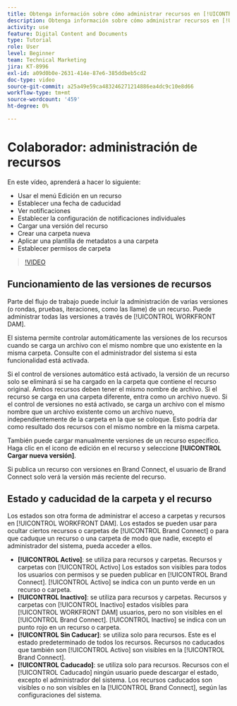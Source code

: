 ```yaml
---
title: Obtenga información sobre cómo administrar recursos en [!UICONTROL WORKFRONT DAM]
description: Obtenga información sobre cómo administrar recursos en [!UICONTROL WORKFRONT DAM] para mejorar el flujo de trabajo.
activity: use
feature: Digital Content and Documents
type: Tutorial
role: User
level: Beginner
team: Technical Marketing
jira: KT-8996
exl-id: a09d0b0e-2631-414e-87e6-385ddbeb5cd2
doc-type: video
source-git-commit: a25a49e59ca483246271214886ea4dc9c10e8d66
workflow-type: tm+mt
source-wordcount: '459'
ht-degree: 0%

---
```


# Colaborador: administración de recursos

En este vídeo, aprenderá a hacer lo siguiente:

* Usar el menú Edición en un recurso
* Establecer una fecha de caducidad
* Ver notificaciones
* Establecer la configuración de notificaciones individuales
* Cargar una versión del recurso
* Crear una carpeta nueva
* Aplicar una plantilla de metadatos a una carpeta
* Establecer permisos de carpeta

>[!VIDEO](https://video.tv.adobe.com/v/335256/?quality=12&learn=on)

## Funcionamiento de las versiones de recursos

Parte del flujo de trabajo puede incluir la administración de varias versiones (o rondas, pruebas, iteraciones, como las llame) de un recurso. Puede administrar todas las versiones a través de [!UICONTROL WORKFRONT DAM].

El sistema permite controlar automáticamente las versiones de los recursos cuando se carga un archivo con el mismo nombre que uno existente en la misma carpeta. Consulte con el administrador del sistema si esta funcionalidad está activada.

Si el control de versiones automático está activado, la versión de un recurso solo se eliminará si se ha cargado en la carpeta que contiene el recurso original. Ambos recursos deben tener el mismo nombre de archivo. Si el recurso se carga en una carpeta diferente, entra como un archivo nuevo.
Si el control de versiones no está activado, se carga un archivo con el mismo nombre que un archivo existente como un archivo nuevo, independientemente de la carpeta en la que se coloque. Esto podría dar como resultado dos recursos con el mismo nombre en la misma carpeta.

También puede cargar manualmente versiones de un recurso específico. Haga clic en el icono de edición en el recurso y seleccione **[!UICONTROL Cargar nueva versión]**.

Si publica un recurso con versiones en Brand Connect, el usuario de Brand Connect solo verá la versión más reciente del recurso.

## Estado y caducidad de la carpeta y el recurso

Los estados son otra forma de administrar el acceso a carpetas y recursos en [!UICONTROL WORKFRONT DAM]. Los estados se pueden usar para ocultar ciertos recursos o carpetas de [!UICONTROL Brand Connect] o para que caduque un recurso o una carpeta de modo que nadie, excepto el administrador del sistema, pueda acceder a ellos.

* **[!UICONTROL Activo]**: se utiliza para recursos y carpetas. Recursos y carpetas con [!UICONTROL Activo] Los estados son visibles para todos los usuarios con permisos y se pueden publicar en [!UICONTROL Brand Connect]. [!UICONTROL Activo] se indica con un punto verde en un recurso o carpeta.
* **[!UICONTROL Inactivo]**: se utiliza para recursos y carpetas. Recursos y carpetas con [!UICONTROL Inactivo] estados visibles para [!UICONTROL WORKFRONT DAM] usuarios, pero no son visibles en el [!UICONTROL Brand Connect]. [!UICONTROL Inactivo] se indica con un punto rojo en un recurso o carpeta.
* **[!UICONTROL Sin Caducar]**: se utiliza solo para recursos. Este es el estado predeterminado de todos los recursos. Recursos no caducados que también son [!UICONTROL Activo] son visibles en la [!UICONTROL Brand Connect].
* **[!UICONTROL Caducado]**: se utiliza solo para recursos. Recursos con el [!UICONTROL Caducado] ningún usuario puede descargar el estado, excepto el administrador del sistema. Los recursos caducados son visibles o no son visibles en la [!UICONTROL Brand Connect], según las configuraciones del sistema.
